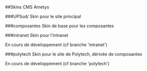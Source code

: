 ##Skins CMS Ametys

###UPSud/
Skin pour le site principal

###composantes
Skin de base pour les composantes

###intranet
Skin pour l'intranet

En cours de développement (cf branche 'intranet')

###polytech
Skin pour le site de Polytech, dérivée de composantes

En cours de développement (cf branche 'polytech')

